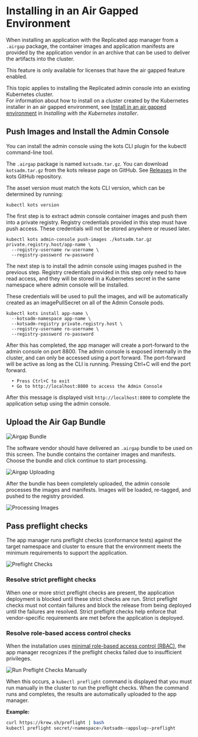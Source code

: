# Installing in an Air Gapped Environment

When installing an application with the Replicated app manager from a `.airgap` package, the container images and application manifests are provided by the application vendor in an archive that can be used to deliver the artifacts into the cluster.

This feature is only available for licenses that have the air gapped feature enabled.

This topic applies to installing the Replicated admin console into an existing Kubernetes cluster.  
For information about how to install on a cluster created by the Kubernetes installer in an air gapped environment, see [Install in an air gapped environment](installing-embedded-cluster#airgapped-installations) in _Installing with the Kubernetes installer_.

## Push Images and Install the Admin Console

You can install the admin console using the kots CLI plugin for the kubectl command-line tool.

The `.airgap` package is named `kotsadm.tar.gz`. You can download `kotsadm.tar.gz` from the kots release page on GitHub. See [Releases](https://github.com/replicatedhq/kots/releases) in the kots GitHub repository.

The asset version must match the kots CLI version, which can be determined by running:

```shell
kubectl kots version
```

The first step is to extract admin console container images and push them into a private registry.
Registry credentials provided in this step must have push access.
These credentials will not be stored anywhere or reused later.

```shell
kubectl kots admin-console push-images ./kotsadm.tar.gz private.registry.host/app-name \
  --registry-username rw-username \
  --registry-password rw-password
```

The next step is to install the admin console using images pushed in the previous step.
Registry credentials provided in this step only need to have read access, and they will be stored in a Kubernetes secret in the same namespace where admin console will be installed.

These credentials will be used to pull the images, and will be automatically created as an imagePullSecret on all of the Admin Console pods.

```shell
kubectl kots install app-name \
  --kotsadm-namespace app-name \
  --kotsadm-registry private.registry.host \
  --registry-username ro-username \
  --registry-password ro-password
```

After this has completed, the app manager will create a port-forward to the admin console on port 8800.
The admin console is exposed internally in the cluster, and can only be accessed using a port forward.
The port-forward will be active as long as the CLI is running.
Pressing Ctrl+C will end the port forward.

```shell
  • Press Ctrl+C to exit
  • Go to http://localhost:8800 to access the Admin Console
```

After this message is displayed visit `http://localhost:8800` to complete the application setup using the admin console.

## Upload the Air Gap Bundle

![Airgap Bundle](../../static/images/airgap-install.png)

The software vendor should have delivered an `.airgap` bundle to be used on this screen.
The bundle contains the container images and manifests.
Choose the bundle and click continue to start processing.

![Airgap Uploading](../../static/images/airgap-uploading.png)

After the bundle has been completely uploaded, the admin console processes the images and manifests.
Images will be loaded, re-tagged, and pushed to the registry provided.

![Processing Images](../../static/images/processing-images.gif)

## Pass preflight checks

The app manager runs preflight checks (conformance tests) against the target namespace and cluster to ensure that the environment meets the minimum requirements to support the application.

![Preflight Checks](/images/preflight-checks.png)

### Resolve strict preflight checks

When one or more strict preflight checks are present, the application deployment is blocked until these strict checks are run. Strict preflight checks must not contain failures and block the release from being deployed until the failures are resolved. Strict preflight checks help enforce that vendor-specific requirements are met before the application is deployed.

### Resolve role-based access control checks

When the installation uses [minimal role-based access control (RBAC)](../reference/custom-resource-application#requireminimalrbacprivileges), the app manager recognizes if the preflight checks failed due to insufficient privileges.

![Run Preflight Checks Manually](/images/manual-run-preflights.png)

When this occurs, a `kubectl preflight` command is displayed that you must run manually in the cluster to run the preflight checks. When the command runs and completes, the results are automatically uploaded to the app manager.

**Example:**

```bash
curl https://krew.sh/preflight | bash
kubectl preflight secret/<namespace>/kotsadm-<appslug>-preflight
```
